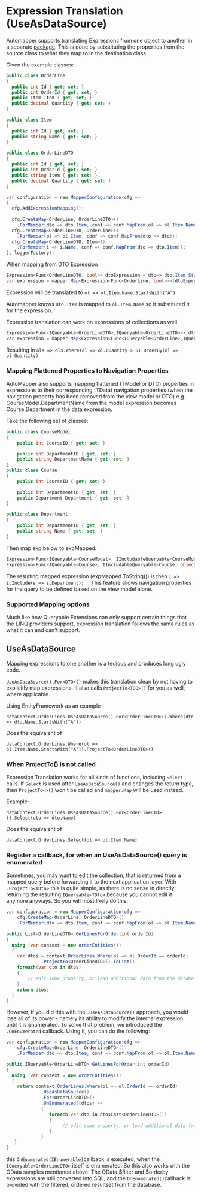 # Expression Translation (UseAsDataSource)

Automapper supports translating Expressions from one object to another in a separate [package](https://www.nuget.org/packages/AutoMapper.Extensions.ExpressionMapping/).
This is done by substituting the properties from the source class to what they map to in the destination class.

Given the example classes:

```c#
public class OrderLine
{
  public int Id { get; set; }
  public int OrderId { get; set; }
  public Item Item { get; set; }
  public decimal Quantity { get; set; }
}

public class Item
{
  public int Id { get; set; }
  public string Name { get; set; }
}

public class OrderLineDTO
{
  public int Id { get; set; }
  public int OrderId { get; set; }
  public string Item { get; set; }
  public decimal Quantity { get; set; }
}

var configuration = new MapperConfiguration(cfg =>
{
  cfg.AddExpressionMapping();
  
  cfg.CreateMap<OrderLine, OrderLineDTO>()
    .ForMember(dto => dto.Item, conf => conf.MapFrom(ol => ol.Item.Name));
  cfg.CreateMap<OrderLineDTO, OrderLine>()
    .ForMember(ol => ol.Item, conf => conf.MapFrom(dto => dto));
  cfg.CreateMap<OrderLineDTO, Item>()
    .ForMember(i => i.Name, conf => conf.MapFrom(dto => dto.Item));
}, loggerFactory);
```
When mapping from DTO Expression

```c#
Expression<Func<OrderLineDTO, bool>> dtoExpression = dto=> dto.Item.StartsWith("A");
var expression = mapper.Map<Expression<Func<OrderLine, bool>>>(dtoExpression);
```

Expression will be translated to `ol => ol.Item.Name.StartsWith("A")`

Automapper knows `dto.Item` is mapped to `ol.Item.Name` so it substituted it for the expression.

Expression translation can work on expressions of collections as well.

```c#
Expression<Func<IQueryable<OrderLineDTO>,IQueryable<OrderLineDTO>>> dtoExpression = dtos => dtos.Where(dto => dto.Quantity > 5).OrderBy(dto => dto.Quantity);
var expression = mapper.Map<Expression<Func<IQueryable<OrderLine>,IQueryable<OrderLine>>>(dtoExpression);
```

Resulting in `ols => ols.Where(ol => ol.Quantity > 5).OrderBy(ol => ol.Quantity)`

### Mapping Flattened Properties to Navigation Properties

AutoMapper also supports mapping flattened (TModel or DTO) properties in expressions to their corresponding (TData) navigation properties (when the navigation property has been removed from the view model or DTO) e.g. CourseModel.DepartmentName from the model expression becomes Course.Department in the data expression.

Take the following set of classes:

```c#
public class CourseModel
{
    public int CourseID { get; set; }

    public int DepartmentID { get; set; }
    public string DepartmentName { get; set; }
}
public class Course
{
    public int CourseID { get; set; }

    public int DepartmentID { get; set; }
    public Department Department { get; set; }
}

public class Department
{
    public int DepartmentID { get; set; }
    public string Name { get; set; }
}
```

Then map exp below to expMapped.

```c#
Expression<Func<IQueryable<CourseModel>, IIncludableQueryable<CourseModel, object>>> exp = i => i.Include(s => s.DepartmentName);
Expression<Func<IQueryable<Course>, IIncludableQueryable<Course, object>>> expMapped = mapper.MapExpressionAsInclude<Expression<Func<IQueryable<Course>, IIncludableQueryable<Course, object>>>>(exp);
```

The resulting mapped expression (expMapped.ToString()) is then ``` i => i.Include(s => s.Department);  ``` . This feature allows navigation properties for the query to be defined based on the view model alone.

### Supported Mapping options

Much like how Queryable Extensions can only support certain things that the LINQ providers support, expression translation follows the same rules as what it can and can't support.

## UseAsDataSource

Mapping expressions to one another is a tedious and produces long ugly code.

`UseAsDataSource().For<DTO>()` makes this translation clean by not having to explicitly map expressions.
It also calls `ProjectTo<TDO>()` for you as well, where applicable.

Using EntityFramework as an example

`dataContext.OrderLines.UseAsDataSource().For<OrderLineDTO>().Where(dto => dto.Name.StartsWith("A"))`

Does the equivalent of

`dataContext.OrderLines.Where(ol => ol.Item.Name.StartsWith("A")).ProjectTo<OrderLineDTO>()`

### When ProjectTo() is not called

Expression Translation works for all kinds of functions, including `Select` calls.  If `Select` is used after `UseAsDataSource()` and changes the return type, then `ProjectTo<>()` won't be called and `mapper.Map` will be used instead.

Example:

`dataContext.OrderLines.UseAsDataSource().For<OrderLineDTO>().Select(dto => dto.Name)`

Does the equivalent of

`dataContext.OrderLines.Select(ol => ol.Item.Name)`

### Register a callback, for when an UseAsDataSource() query is enumerated

Sometimes, you may want to edit the collection, that is returned from a mapped query before forwarding it to the next application layer.
With `.ProjectTo<TDto>` this is quite simple, as there is no sense in directly returning the resulting `IQueryable<TDto>` because you cannot edit it anymore anyways. So you will most likely do this:

```c#
var configuration = new MapperConfiguration(cfg =>
    cfg.CreateMap<OrderLine, OrderLineDTO>()
    .ForMember(dto => dto.Item, conf => conf.MapFrom(ol => ol.Item.Name)), loggerFactory);

public List<OrderLineDTO> GetLinesForOrder(int orderId)
{
  using (var context = new orderEntities())
  {
    var dtos = context.OrderLines.Where(ol => ol.OrderId == orderId)
             .ProjectTo<OrderLineDTO>().ToList();
    foreach(var dto in dtos)
    {
        // edit some property, or load additional data from the database and augment the dtos
    }
    return dtos;
  }
}
```

However, if you did this with the `.UseAsDataSource()` approach, you would lose all of its power - namely its ability to modify the internal expression until it is enumerated.
To solve that problem, we introduced the `.OnEnumerated` callback.
Using it, you can do the following:

```c#
var configuration = new MapperConfiguration(cfg =>
    cfg.CreateMap<OrderLine, OrderLineDTO>()
    .ForMember(dto => dto.Item, conf => conf.MapFrom(ol => ol.Item.Name)), loggerFactory);

public IQueryable<OrderLineDTO> GetLinesForOrder(int orderId)
{
  using (var context = new orderEntities())
  {
    return context.OrderLines.Where(ol => ol.OrderId == orderId)
             .UseAsDataSource()
             .For<OrderLineDTO>()
             .OnEnumerated((dtos) =>
             {
                foreach(var dto in dtosCast<OrderLineDTO>())
                {
                     // edit some property, or load additional data from the database and augment the dtos
                }
             }
   }
}
```

this `OnEnumerated(IEnumerable)`callback is executed, when the `IQueryable<OrderLineDTO>` itself is enumerated.
So this also works with the OData samples mentioned above: The OData $filter and $orderby expressions are still converted into SQL, and the `OnEnumerated()`callback is provided with the filtered, ordered resultset from the database.
